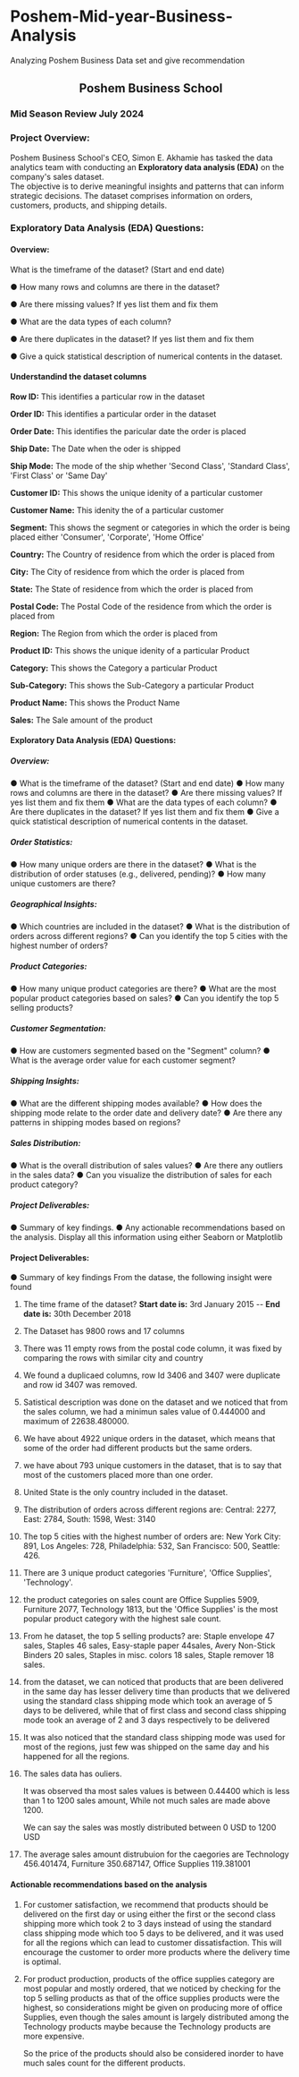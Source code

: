 # Poshem-Mid-year-Business-Analysis
Analyzing Poshem Business Data set and give recommendation

## <center>Poshem Business School</center>
### Mid Season Review July 2024

### Project Overview:

Poshem Business School's CEO, Simon E. Akhamie has tasked the data analytics team with
conducting an <b>Exploratory data analysis (EDA)</b> on the company's sales dataset. 
<br>The objective is to derive meaningful insights and patterns that can inform strategic decisions. The dataset
comprises information on orders, customers, products, and shipping details.

### Exploratory Data Analysis (EDA) Questions:
#### Overview:

What is the timeframe of the dataset? (Start and end date)

● How many rows and columns are there in the dataset?

● Are there missing values? If yes list them and fix them

● What are the data types of each column?

● Are there duplicates in the dataset? If yes list them and fix them

● Give a quick statistical description of numerical contents in the dataset.


#### Understandind the dataset columns

<b>Row ID:</b> This identifies a particular row in the dataset

<b>Order ID:</b> This identifies a particular order in the dataset

<b>Order Date:</b> This identifies the paricular date the order is placed

<b>Ship Date:</b> The Date when the oder is shipped 

<b>Ship Mode:</b> The mode of the ship whether 'Second Class', 'Standard Class', 'First Class' or 'Same Day'

<b>Customer ID:</b> This shows the unique idenity of a particular customer

<b>Customer Name:</b> This idenity the of a particular customer

<b>Segment:</b> This shows the segment or categories in which the order is being placed either 'Consumer', 'Corporate', 'Home Office'

<b>Country:</b> The Country of residence from which the order is placed from

<b>City:</b> The City of residence from which the order is placed from

<b>State:</b> The State of residence from which the order is placed from

<b>Postal Code:</b> The Postal Code of the residence from which the order is placed from

<b>Region:</b> The Region from which the order is placed from 

<b>Product ID:</b> This shows the unique idenity of a particular Product

<b>Category:</b> This shows the Category a particular Product

<b>Sub-Category:</b> This shows the Sub-Category a particular Product

<b>Product Name:</b> This shows the Product Name

<b>Sales:</b> The Sale amount of the product

#### Exploratory Data Analysis (EDA) Questions:
##### Overview:
● What is the timeframe of the dataset? (Start and end date)
● How many rows and columns are there in the dataset?
● Are there missing values? If yes list them and fix them
● What are the data types of each column?
● Are there duplicates in the dataset? If yes list them and fix them
● Give a quick statistical description of numerical contents in the dataset.

##### Order Statistics:
● How many unique orders are there in the dataset?
● What is the distribution of order statuses (e.g., delivered, pending)?
● How many unique customers are there?

##### Geographical Insights:
● Which countries are included in the dataset?
● What is the distribution of orders across different regions?
● Can you identify the top 5 cities with the highest number of orders?

##### Product Categories:
● How many unique product categories are there?
● What are the most popular product categories based on sales?
● Can you identify the top 5 selling products?

##### Customer Segmentation:
● How are customers segmented based on the "Segment" column?
● What is the average order value for each customer segment?

##### Shipping Insights:
● What are the different shipping modes available?
● How does the shipping mode relate to the order date and delivery date?
● Are there any patterns in shipping modes based on regions?

##### Sales Distribution:
● What is the overall distribution of sales values?
● Are there any outliers in the sales data?
● Can you visualize the distribution of sales for each product category?

##### Project Deliverables:
● Summary of key findings.
● Any actionable recommendations based on the analysis.
Display all this information using either Seaborn or Matplotlib

#### Project Deliverables:

● Summary of key findings
From the datase, the following insight were found

1. The time frame of the dataset?  <b>Start date is:</b> 3rd January 2015  -- <b>End date is:</b>    30th December 2018
2. The Dataset has 9800 rows  and 17 columns
3. There was 11 empty rows from the postal code column, it was fixed by comparing the rows with similar city and country
4. We found a duplicaed columns, row Id 3406 and 3407 were duplicate and row id 3407 was removed.
5. Satistical description was done on the dataset and we noticed that from the sales column, we had a minimun sales value of 0.444000 and maximum of 22638.480000.
6. We have about 4922 unique orders in the dataset, which means that some of the order had different products but the same orders.
7. we have about 793 unique customers in the dataset, that is to say that most of the customers placed more than one order.
8. United State is the only country included in the dataset.

9. The distribution of orders across different regions are: Central: 2277, East: 2784, South: 1598, West: 3140
10. The top 5 cities with the highest number of orders are: New York City: 891, Los Angeles: 728, Philadelphia: 532, San Francisco: 500, Seattle: 426.
11. There are 3 unique product categories 'Furniture', 'Office Supplies', 'Technology'.
12. the product categories on sales count are Office Supplies	5909, Furniture	2077, Technology	1813, but the 'Office Supplies' is the most popular product category with the highest sale count.
13. From he dataset, the top 5 selling products? are: Staple envelope	47 sales, Staples	46 sales, Easy-staple paper	44sales,  Avery Non-Stick Binders	20 sales, Staples in misc. colors	18 sales, Staple remover	18 sales.
14. from the dataset, we can noticed that products that are been delivered in the same day has lesser delivery time than products that we delivered using the standard class shipping mode which took an average of 5 days to be delivered, while that of first class and second class shipping mode took an average of 2 and 3 days respectively to be delivered
15. It was also noticed that the standard class shipping mode was used for most of the regions, just few was shipped on the same day and his happened for all the regions.
16. The sales data has ouliers. 

    It was observed tha most sales values is between 0.44400 which is less than 1 to 1200 sales amount, While not much sales are made above 1200.

    We can say the sales was mostly distributed between 0 USD to 1200 USD
    
17. The average sales amount distrubuion for the caegories are Technology	456.401474, Furniture	350.687147, Office Supplies	119.381001


#### Actionable recommendations based on the analysis
1. For customer satisfaction, we recommend that products should be delivered on the first day or using either the first or the second class shipping more which took 2 to 3 days instead of using the standard class shipping mode which too 5 days to be delivered, and it was used for all the regions which can lead to customer dissatisfaction. This will encourage the customer to order more products where the delivery time is optimal.

2. For product production, products of the office supplies category are most popular and mostly ordered, that we noticed by checking for the top 5 selling products as that of the office supplies products were the highest, so considerations might be given on producing more of office Supplies, even though the sales amount is largely distributed among the Technology products maybe because the Technology products are more expensive.

    So the price of the products should also be considered inorder to have much sales count for the different products.
